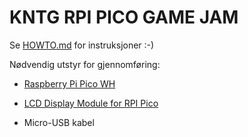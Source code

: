 # KNTG RPI PICO GAME JAM

Se [HOWTO.md](HOWTO.md) for instruksjoner :-)


Nødvendig utstyr for gjennomføring:

- [Raspberry Pi Pico WH](https://thepihut.com/products/raspberry-pi-pico-w?variant=41952994787523)

- [LCD Display Module for RPI Pico](https://thepihut.com/products/1-3-ips-lcd-display-module-for-raspberry-pi-pico-240x240)

- Micro-USB kabel